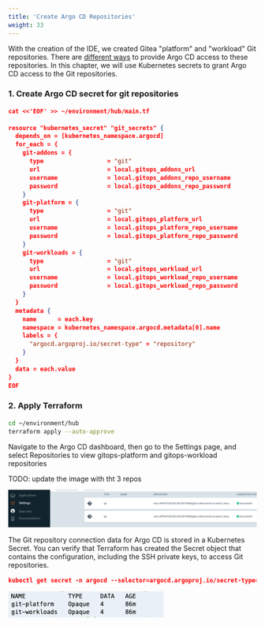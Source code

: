 ```yaml
---
title: 'Create Argo CD Repositories'
weight: 33
---
```


With the creation of the IDE, we created Gitea "platform" and "workload" Git repositories. There are [different ways](https://argo-cd.readthedocs.io/en/stable/user-guide/private-repositories/) to provide Argo CD access to these repositories. In this chapter, we will use Kubernetes secrets to grant Argo CD access to the Git repositories.

### 1. Create Argo CD secret for git repositories

```json
cat <<'EOF' >> ~/environment/hub/main.tf

resource "kubernetes_secret" "git_secrets" {
  depends_on = [kubernetes_namespace.argocd]
  for_each = {
    git-addons = {
      type                  = "git"
      url                   = local.gitops_addons_url
      username              = local.gitops_addons_repo_username
      password              = local.gitops_addons_repo_password
    }
    git-platform = {
      type                  = "git"
      url                   = local.gitops_platform_url
      username              = local.gitops_platform_repo_username
      password              = local.gitops_platform_repo_password
    }
    git-workloads = {
      type                  = "git"
      url                   = local.gitops_workload_url
      username              = local.gitops_workload_repo_username
      password              = local.gitops_workload_repo_password
    }
  }
  metadata {
    name      = each.key
    namespace = kubernetes_namespace.argocd.metadata[0].name
    labels = {
      "argocd.argoproj.io/secret-type" = "repository"
    }
  }
  data = each.value
}
EOF
```

### 2. Apply Terraform

```bash
cd ~/environment/hub
terraform apply --auto-approve
```

Navigate to the Argo CD dashboard, then go to the Settings page, and select Repositories to view gitops-platform and gitops-workload repositories

TODO: update the image with tht 3 repos

![Argo CD Repositories](/static/images/argocd-repositories.png)

The Git repository connection data for Argo CD is stored in a Kubernetes Secret. You can verify that Terraform has created the Secret object that contains the configuration, including the SSH private keys, to access  Git repositories. 

```json
kubectl get secret -n argocd --selector=argocd.argoproj.io/secret-type=repository --context hub
```

![Argo CD Repository Secret](/static/images/argocd_k8s_repos.png)

